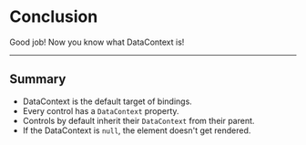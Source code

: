 ﻿---
Title: Conclusion
Moniker: conclusion
EmbeddedView:
    Path: .solution/ProfileDetail/Views/ProfileDetail.dothtml
    Dependencies:
        - .solution/ProfileDetail/ViewModels/ProfileDetailViewModel.cs
        - .solution/ProfileDetail/ViewModels/Profile.cs
Archive: 
    Path: .solution
---

# Conclusion

Good job! Now you know what DataContext is!

---

## Summary

- DataContext is the default target of bindings.
- Every control has a `DataContext` property.
- Controls by default inherit their `DataContext` from their parent.
- If the DataContext is `null`, the element doesn't get rendered.
